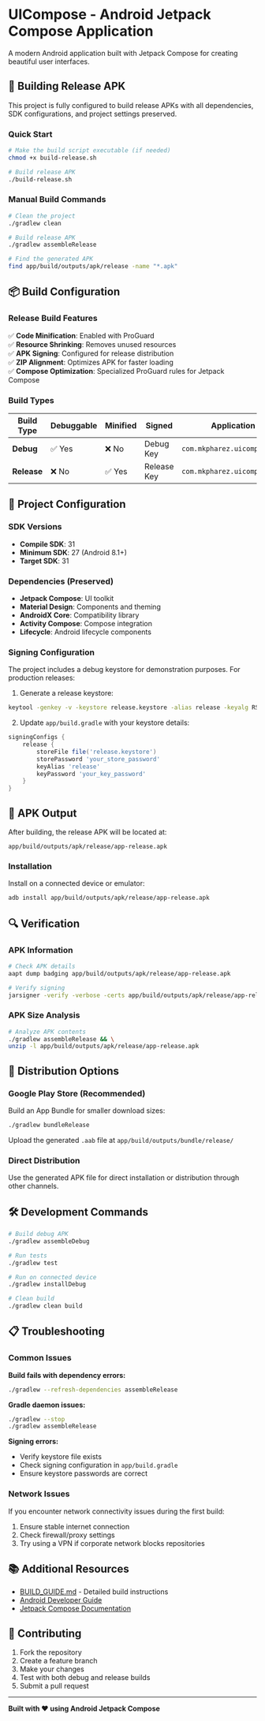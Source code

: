 # UICompose - Android Jetpack Compose Application

A modern Android application built with Jetpack Compose for creating beautiful user interfaces.

## 🚀 Building Release APK

This project is fully configured to build release APKs with all dependencies, SDK configurations, and project settings preserved.

### Quick Start

```bash
# Make the build script executable (if needed)
chmod +x build-release.sh

# Build release APK
./build-release.sh
```

### Manual Build Commands

```bash
# Clean the project
./gradlew clean

# Build release APK
./gradlew assembleRelease

# Find the generated APK
find app/build/outputs/apk/release -name "*.apk"
```

## 📦 Build Configuration

### Release Build Features

✅ **Code Minification**: Enabled with ProGuard  
✅ **Resource Shrinking**: Removes unused resources  
✅ **APK Signing**: Configured for release distribution  
✅ **ZIP Alignment**: Optimizes APK for faster loading  
✅ **Compose Optimization**: Specialized ProGuard rules for Jetpack Compose  

### Build Types

| Build Type | Debuggable | Minified | Signed | Application ID |
|------------|------------|----------|---------|----------------|
| **Debug** | ✅ Yes | ❌ No | Debug Key | `com.mkpharez.uicompose.debug` |
| **Release** | ❌ No | ✅ Yes | Release Key | `com.mkpharez.uicompose` |

## 🔧 Project Configuration

### SDK Versions
- **Compile SDK**: 31
- **Minimum SDK**: 27 (Android 8.1+)
- **Target SDK**: 31

### Dependencies (Preserved)
- **Jetpack Compose**: UI toolkit
- **Material Design**: Components and theming
- **AndroidX Core**: Compatibility library
- **Activity Compose**: Compose integration
- **Lifecycle**: Android lifecycle components

### Signing Configuration

The project includes a debug keystore for demonstration purposes. For production releases:

1. Generate a release keystore:
```bash
keytool -genkey -v -keystore release.keystore -alias release -keyalg RSA -keysize 2048 -validity 10000
```

2. Update `app/build.gradle` with your keystore details:
```gradle
signingConfigs {
    release {
        storeFile file('release.keystore')
        storePassword 'your_store_password'
        keyAlias 'release'
        keyPassword 'your_key_password'
    }
}
```

## 📱 APK Output

After building, the release APK will be located at:
```
app/build/outputs/apk/release/app-release.apk
```

### Installation

Install on a connected device or emulator:
```bash
adb install app/build/outputs/apk/release/app-release.apk
```

## 🔍 Verification

### APK Information
```bash
# Check APK details
aapt dump badging app/build/outputs/apk/release/app-release.apk

# Verify signing
jarsigner -verify -verbose -certs app/build/outputs/apk/release/app-release.apk
```

### APK Size Analysis
```bash
# Analyze APK contents
./gradlew assembleRelease && \
unzip -l app/build/outputs/apk/release/app-release.apk
```

## 🚀 Distribution Options

### Google Play Store (Recommended)
Build an App Bundle for smaller download sizes:
```bash
./gradlew bundleRelease
```
Upload the generated `.aab` file at `app/build/outputs/bundle/release/`

### Direct Distribution
Use the generated APK file for direct installation or distribution through other channels.

## 🛠️ Development Commands

```bash
# Build debug APK
./gradlew assembleDebug

# Run tests
./gradlew test

# Run on connected device
./gradlew installDebug

# Clean build
./gradlew clean build
```

## 📋 Troubleshooting

### Common Issues

**Build fails with dependency errors:**
```bash
./gradlew --refresh-dependencies assembleRelease
```

**Gradle daemon issues:**
```bash
./gradlew --stop
./gradlew assembleRelease
```

**Signing errors:**
- Verify keystore file exists
- Check signing configuration in `app/build.gradle`
- Ensure keystore passwords are correct

### Network Issues

If you encounter network connectivity issues during the first build:
1. Ensure stable internet connection
2. Check firewall/proxy settings
3. Try using a VPN if corporate network blocks repositories

## 📚 Additional Resources

- [BUILD_GUIDE.md](BUILD_GUIDE.md) - Detailed build instructions
- [Android Developer Guide](https://developer.android.com/)
- [Jetpack Compose Documentation](https://developer.android.com/jetpack/compose)

## 🤝 Contributing

1. Fork the repository
2. Create a feature branch
3. Make your changes
4. Test with both debug and release builds
5. Submit a pull request

---

**Built with ❤️ using Android Jetpack Compose**